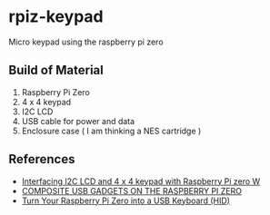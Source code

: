 # rpiz-keypad
Micro keypad using the raspberry pi zero

## Build of Material

1. Raspberry Pi Zero
2. 4 x 4 keypad
3. I2C LCD
4. USB cable for power and data
5. Enclosure case ( I am thinking a NES cartridge )

## References

- [Interfacing I2C LCD and 4 x 4 keypad with Raspberry Pi zero W](https://circuitdigest.com/microcontroller-projects/interfacing-i2c-lcd-and-4x4-keypad-with-raspberry-pi-zero-w)
- [COMPOSITE USB GADGETS ON THE RASPBERRY PI ZERO](http://www.isticktoit.net/?p=1383)
- [Turn Your Raspberry Pi Zero into a USB Keyboard (HID)](https://randomnerdtutorials.com/raspberry-pi-zero-usb-keyboard-hid)
